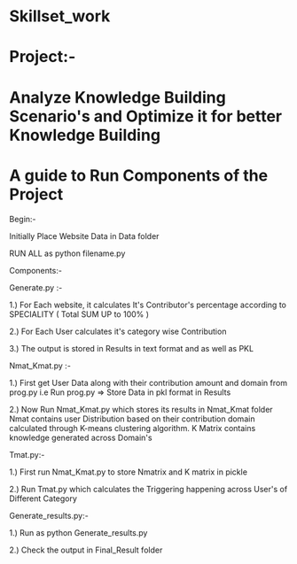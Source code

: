 #                              Skillset_work
# Project:-
#  Analyze Knowledge Building Scenario's and Optimize it for better Knowledge Building

#                 A guide to Run Components of the Project 


Begin:- 

Initially Place Website Data in Data folder

RUN ALL as python filename.py

Components:-

Generate.py :- 

1.) For Each website, it calculates It's Contributor's percentage according to SPECIALITY ( Total SUM UP to 100% )

2.) For Each User calculates it's category wise Contribution 

3.) The output is stored in Results in text format and as well as PKL


Nmat_Kmat.py :-

1.) First get User Data along with their contribution amount and domain from prog.py
    i.e Run prog.py => Store Data in pkl format in Results

2.) Now Run Nmat_Kmat.py which stores its results in Nmat_Kmat folder
    Nmat contains user Distribution based on their contribution domain calculated through K-means clustering algorithm.
    K Matrix contains knowledge generated across Domain's

Tmat.py:-

1.) First run Nmat_Kmat.py to store Nmatrix and K matrix in pickle

2.) Run Tmat.py which calculates the Triggering happening across User's of Different Category

Generate_results.py:-

1.) Run as python Generate_results.py 

2.) Check the output in Final_Result folder

